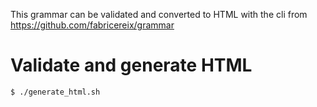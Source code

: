 This grammar can be validated and converted to HTML with the cli from <https://github.com/fabricereix/grammar>

# Validate and generate HTML

```shell
$ ./generate_html.sh
```
